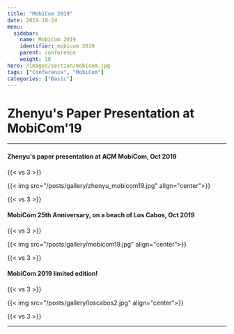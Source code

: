 ```yaml
---
title: "MobiCom 2019"
date: 2019-10-24
menu:
  sidebar:
    name: MobiCom 2019
    identifier: mobicom 2019
    parent: conference
    weight: 10
hero: /images/section/mobicom.jpg
tags: ["Conference", "MobiCom"]
categories: ["Basic"]
---
```

# Zhenyu's Paper Presentation at MobiCom'19

---

#### Zhenyu's paper presentation at ACM MobiCom, Oct 2019

{{< vs 3 >}}

{{< img src="/posts/gallery/zhenyu_mobicom19.jpg" align="center">}}

{{< vs 3 >}}

#### MobiCom 25th Anniversary, on a beach of Los Cabos, Oct 2019

{{< vs 3 >}}

{{< img src="/posts/gallery/mobicom19.jpg" align="center">}}

{{< vs 3 >}}

#### MobiCom 2019 limited edition!

{{< vs 3 >}}

{{< img src="/posts/gallery/loscabos2.jpg" align="center">}}

{{< vs 3 >}}

---
